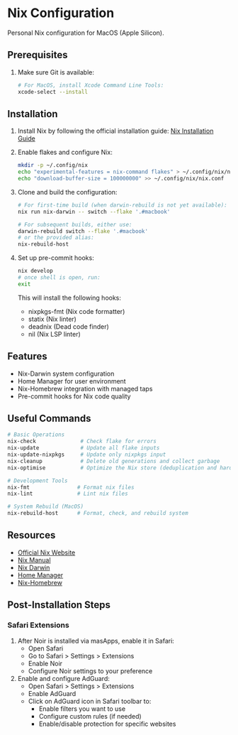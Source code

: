 # Nix Configuration

Personal Nix configuration for MacOS (Apple Silicon).

## Prerequisites

1. Make sure Git is available:
   ```bash
   # For MacOS, install Xcode Command Line Tools:
   xcode-select --install
   ```

## Installation

1. Install Nix by following the official installation guide:
   [Nix Installation Guide](https://nixos.org/download)

2. Enable flakes and configure Nix:
   ```bash
   mkdir -p ~/.config/nix
   echo "experimental-features = nix-command flakes" > ~/.config/nix/nix.conf
   echo "download-buffer-size = 100000000" >> ~/.config/nix/nix.conf
   ```

3. Clone and build the configuration:
   ```bash
   # For first-time build (when darwin-rebuild is not yet available):
   nix run nix-darwin -- switch --flake '.#macbook'
   
   # For subsequent builds, either use:
   darwin-rebuild switch --flake '.#macbook'
   # or the provided alias:
   nix-rebuild-host
   ```

4. Set up pre-commit hooks:
   ```bash
   nix develop
   # once shell is open, run:
   exit
   ```
   This will install the following hooks:
   - nixpkgs-fmt (Nix code formatter)
   - statix (Nix linter)
   - deadnix (Dead code finder)
   - nil (Nix LSP linter)

## Features
- Nix-Darwin system configuration
- Home Manager for user environment
- Nix-Homebrew integration with managed taps
- Pre-commit hooks for Nix code quality

## Useful Commands

```bash
# Basic Operations
nix-check              # Check flake for errors
nix-update             # Update all flake inputs
nix-update-nixpkgs     # Update only nixpkgs input
nix-cleanup            # Delete old generations and collect garbage
nix-optimise           # Optimize the Nix store (deduplication and hard-linking)

# Development Tools
nix-fmt               # Format nix files
nix-lint              # Lint nix files

# System Rebuild (MacOS)
nix-rebuild-host      # Format, check, and rebuild system
```

## Resources
- [Official Nix Website](https://nixos.org)
- [Nix Manual](https://nixos.org/manual/nix/stable/)
- [Nix Darwin](https://github.com/LnL7/nix-darwin)
- [Home Manager](https://github.com/nix-community/home-manager)
- [Nix-Homebrew](https://github.com/zhaofengli/nix-homebrew)

## Post-Installation Steps

### Safari Extensions
1. After Noir is installed via masApps, enable it in Safari:
   - Open Safari
   - Go to Safari > Settings > Extensions
   - Enable Noir
   - Configure Noir settings to your preference
2. Enable and configure AdGuard:
   - Open Safari > Settings > Extensions
   - Enable AdGuard
   - Click on AdGuard icon in Safari toolbar to:
     - Enable filters you want to use
     - Configure custom rules (if needed)
     - Enable/disable protection for specific websites
